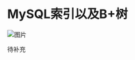 # MySQL索引以及B+树

![图片](https://img14.360buyimg.com/img/jfs/t29452/59/686026522/336309/7fa0c92e/5bfaa92bN91aaf166.jpg)

待补充

<!-- https://github.com/frank-lam/fullstack-tutorial/blob/master/notes/MySQL.md#8-%E7%B4%A2%E5%BC%95 -->